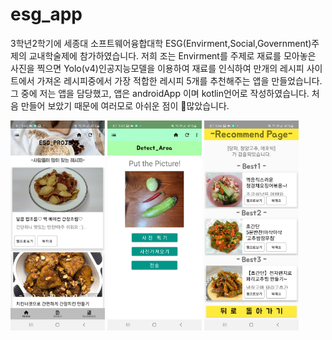 # esg_app
3학년2학기에 세종대 소프트웨어융합대학 ESG(Envirment,Social,Government)주제의 교내학술제에 참가하였습니다.
저희 조는 Envirment를 주제로 재료를 모아놓은 사진을 찍으면 Yolo(v4)인공지능모델을 이용하여 재료를
인식하여 만개의 레시피 사이트에서 가져온 레시피중에서 가장 적합한 레시피 5개를 추천해주는 앱을 만들었습니다.
그 중에 저는 앱을 담당했고, 앱은 androidApp 이며 kotlin언어로 작성하였습니다. 처음 만들어 보았기 때문에 여러모로 아쉬운 점이 많았습니다.

<img src="image/thumb1.jpg" width="30%" height="30%"/>
<img src="image/thumb2.jpg" width="30%" height="30%"/>
<img src="image/thumb3.jpg" width="30%" height="30%"/>

